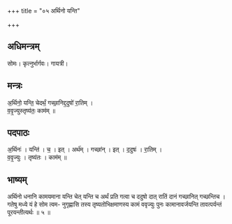 +++
title = "०५ अर्थिनो यन्ति"

+++
## अधिमन्त्रम्
सोमः। कृत्नुर्भार्गवः। गायत्री।

## मन्त्रः
अ॒र्थिनो॒ यन्ति॒ चेदर्थं॒ गच्छा॒निद्द॒दुषो॑ रा॒तिम् ।  
व॒वृ॒ज्युस्तृष्य॑तः॒ काम॑म् ॥

## पदपाठः
अ॒र्थिनः॑ । यन्ति॑ । च॒ । इत् । अर्थ॑म् । गच्छा॑न् । इत् । द॒दुषः॑ । रा॒तिम् ।  
व॒वृ॒ज्युः । तृष्य॑तः । काम॑म् ॥

## भाष्यम्
अर्थिनो धनानि कामयमाना यन्ति चेत् यन्ति च अर्थं प्रति गत्वा च ददुषो दात् रातिं दानं गच्छानित् गच्छन्तिच । गतेषु मध्ये यं हे सोम त्वम- नुगृह्णासि तस्य तृष्यतोभिक्षमाणस्य कामं ववृज्युः पुनः कामानावर्जयन्ति तावत्पर्यन्तं पूरयन्तीत्यर्थः ॥ ५ ॥